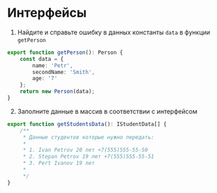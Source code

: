 # Интерфейсы

1. Найдите и справьте ошибку в данных константы `data` в функции `getPerson`
```TypeScript
export function getPerson(): Person {
    const data = {
        name: 'Petr',
        secondName: 'Smith',
        age: '7'
    };
    return new Person(data);
} 
```

2. Заполните данные в массив в соответствии с интерфейсом 
```TypeScript
export function getStudentsData(): IStudentData[] {
    /**
     * Данные студентов которые нужно передать:
     *
     * 1. Ivan Petrov 20 лет +7(555)555-55-50
     * 2. Stepan Petrov 19 лет +7(555)555-55-51
     * 3. Pert Ivanov 19 лет
     *
     */
}
```